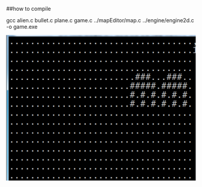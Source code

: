 ##how to compile


gcc alien.c bullet.c plane.c game.c ../mapEditor/map.c ../engine/engine2d.c -o game.exe


![screen shot](https://raw.githubusercontent.com/gbox3d/cstudy2016/gh-pages/invader.PNG)

